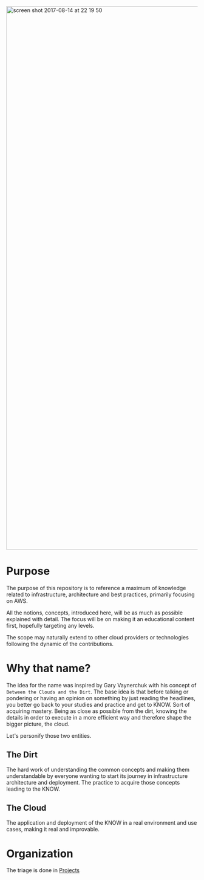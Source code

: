 <img width="1431" alt="screen shot 2017-08-14 at 22 19 50" src="https://user-images.githubusercontent.com/1558229/29276425-32653de8-8141-11e7-9684-df2b18e6ead4.png">

# Purpose

The purpose of this repository is to reference a maximum of knowledge related to infrastructure, architecture and best practices, primarily focusing on AWS.

All the notions, concepts, introduced here, will be as much as possible explained with detail.
The focus will be on making it an educational content first, hopefully targeting any levels.

The scope may naturally extend to other cloud providers or technologies following the dynamic of the contributions.

# Why that name?

The idea for the name was inspired by Gary Vaynerchuk with his concept of `Between the Clouds and the Dirt`. The base idea is that before talking or pondering or having an opinion on something by just reading the headlines, you better go back to your studies and practice and get to KNOW. Sort of acquiring mastery. Being as close as possible from the dirt, knowing the details in order to execute in a more efficient way and therefore shape the bigger picture, the cloud.

Let's personify those two entities.

## The Dirt

The hard work of understanding the common concepts and making them understandable by everyone wanting to start its journey in infrastructure architecture and deployment.
The practice to acquire those concepts leading to the KNOW.

## The Cloud

The application and deployment of the KNOW in a real environment and use cases, making it real and improvable.

# Organization

The triage is done in [Projects](https://github.com/AdrienFromToulouse/cloudndirt/projects)
